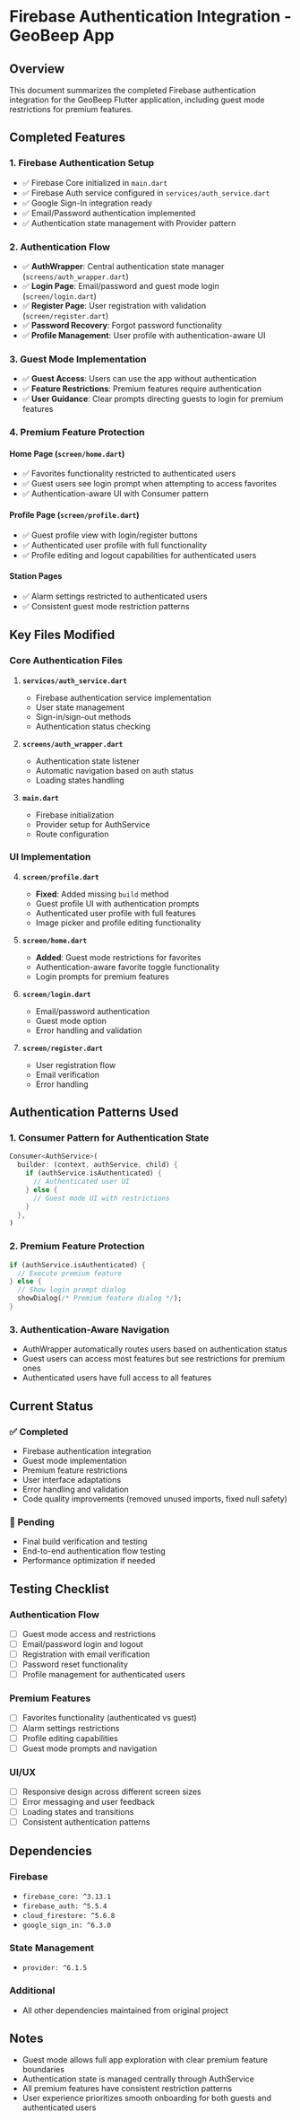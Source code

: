 # Firebase Authentication Integration - GeoBeep App

## Overview
This document summarizes the completed Firebase authentication integration for the GeoBeep Flutter application, including guest mode restrictions for premium features.

## Completed Features

### 1. Firebase Authentication Setup
- ✅ Firebase Core initialized in `main.dart`
- ✅ Firebase Auth service configured in `services/auth_service.dart`
- ✅ Google Sign-In integration ready
- ✅ Email/Password authentication implemented
- ✅ Authentication state management with Provider pattern

### 2. Authentication Flow
- ✅ **AuthWrapper**: Central authentication state manager (`screens/auth_wrapper.dart`)
- ✅ **Login Page**: Email/password and guest mode login (`screen/login.dart`)
- ✅ **Register Page**: User registration with validation (`screen/register.dart`)
- ✅ **Password Recovery**: Forgot password functionality
- ✅ **Profile Management**: User profile with authentication-aware UI

### 3. Guest Mode Implementation
- ✅ **Guest Access**: Users can use the app without authentication
- ✅ **Feature Restrictions**: Premium features require authentication
- ✅ **User Guidance**: Clear prompts directing guests to login for premium features

### 4. Premium Feature Protection

#### Home Page (`screen/home.dart`)
- ✅ Favorites functionality restricted to authenticated users
- ✅ Guest users see login prompt when attempting to access favorites
- ✅ Authentication-aware UI with Consumer<AuthService> pattern

#### Profile Page (`screen/profile.dart`)
- ✅ Guest profile view with login/register buttons
- ✅ Authenticated user profile with full functionality
- ✅ Profile editing and logout capabilities for authenticated users

#### Station Pages
- ✅ Alarm settings restricted to authenticated users
- ✅ Consistent guest mode restriction patterns

## Key Files Modified

### Core Authentication Files
1. **`services/auth_service.dart`**
   - Firebase authentication service implementation
   - User state management
   - Sign-in/sign-out methods
   - Authentication status checking

2. **`screens/auth_wrapper.dart`**
   - Authentication state listener
   - Automatic navigation based on auth status
   - Loading states handling

3. **`main.dart`**
   - Firebase initialization
   - Provider setup for AuthService
   - Route configuration

### UI Implementation
4. **`screen/profile.dart`**
   - **Fixed**: Added missing `build` method
   - Guest profile UI with authentication prompts
   - Authenticated user profile with full features
   - Image picker and profile editing functionality

5. **`screen/home.dart`**
   - **Added**: Guest mode restrictions for favorites
   - Authentication-aware favorite toggle functionality
   - Login prompts for premium features

6. **`screen/login.dart`**
   - Email/password authentication
   - Guest mode option
   - Error handling and validation

7. **`screen/register.dart`**
   - User registration flow
   - Email verification
   - Error handling

## Authentication Patterns Used

### 1. Consumer Pattern for Authentication State
```dart
Consumer<AuthService>(
  builder: (context, authService, child) {
    if (authService.isAuthenticated) {
      // Authenticated user UI
    } else {
      // Guest mode UI with restrictions
    }
  },
)
```

### 2. Premium Feature Protection
```dart
if (authService.isAuthenticated) {
  // Execute premium feature
} else {
  // Show login prompt dialog
  showDialog(/* Premium feature dialog */);
}
```

### 3. Authentication-Aware Navigation
- AuthWrapper automatically routes users based on authentication status
- Guest users can access most features but see restrictions for premium ones
- Authenticated users have full access to all features

## Current Status

### ✅ Completed
- Firebase authentication integration
- Guest mode implementation
- Premium feature restrictions
- User interface adaptations
- Error handling and validation
- Code quality improvements (removed unused imports, fixed null safety)

### 🔄 Pending
- Final build verification and testing
- End-to-end authentication flow testing
- Performance optimization if needed

## Testing Checklist

### Authentication Flow
- [ ] Guest mode access and restrictions
- [ ] Email/password login and logout
- [ ] Registration with email verification
- [ ] Password reset functionality
- [ ] Profile management for authenticated users

### Premium Features
- [ ] Favorites functionality (authenticated vs guest)
- [ ] Alarm settings restrictions
- [ ] Profile editing capabilities
- [ ] Guest mode prompts and navigation

### UI/UX
- [ ] Responsive design across different screen sizes
- [ ] Error messaging and user feedback
- [ ] Loading states and transitions
- [ ] Consistent authentication patterns

## Dependencies

### Firebase
- `firebase_core: ^3.13.1`
- `firebase_auth: ^5.5.4`
- `cloud_firestore: ^5.6.8`
- `google_sign_in: ^6.3.0`

### State Management
- `provider: ^6.1.5`

### Additional
- All other dependencies maintained from original project

## Notes
- Guest mode allows full app exploration with clear premium feature boundaries
- Authentication state is managed centrally through AuthService
- All premium features have consistent restriction patterns
- User experience prioritizes smooth onboarding for both guests and authenticated users
